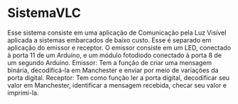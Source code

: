 # SistemaVLC
Esse sistema consiste em uma aplicação de Comunicação pela Luz Visível aplicada a sistemas embarcados de baixo custo. Esse é separado em aplicação do emissor e receptor. 
O emissor consiste em um LED, conectado à porta 11 de um Arduino, e um módulo fotodiodo conectado à porta 8 de um segundo Arduino. 
Emissor: Tem a função de criar uma mensagem binária, decodificá-la em Manchester e enviar por meio de variações da porta digital.
Receptor: Tem como função ler a porta digital, decodificar seu valor em Manchester, identificar a mensagem recebida, checar seu valor e imprimi-la. 
